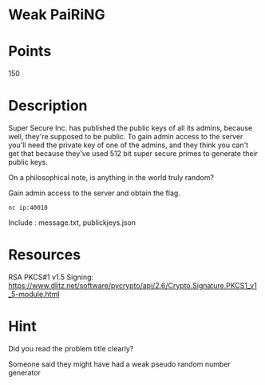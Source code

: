 # Weak PaiRiNG

# Points
150

# Description
Super Secure Inc. has published the public keys of all its admins, because well, they're supposed to be public.
To gain admin access to the server you'll need the private key of one of the admins, and they think you can't get that because they've used 512 bit super secure primes to generate their public keys.

On a philosophical note, is anything in the world truly random?

Gain admin access to the server and obtain the flag.

`nc ip:40010`

Include : message.txt, publickjeys.json 

# Resources

RSA PKCS#1 v1.5 Signing: https://www.dlitz.net/software/pycrypto/api/2.6/Crypto.Signature.PKCS1_v1_5-module.html 

# Hint
Did you read the problem title clearly?

Someone said they might have had a weak pseudo random number generator

